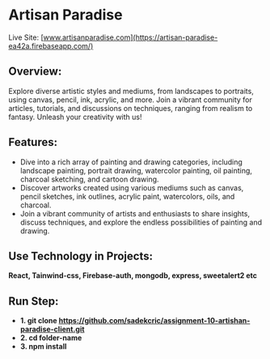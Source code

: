 # Artisan Paradise
Live Site: [www.artisanparadise.com](https://artisan-paradise-ea42a.firebaseapp.com/)

## Overview:
Explore diverse artistic styles and mediums, from landscapes to portraits, using canvas, pencil, ink, acrylic, and more. Join a vibrant community for articles, tutorials, and discussions on techniques, ranging from realism to fantasy. Unleash your creativity with us!

## Features:
- Dive into a rich array of painting and drawing categories, including landscape painting, portrait drawing, watercolor painting, oil painting, charcoal sketching, and cartoon drawing.
- Discover artworks created using various mediums such as canvas, pencil sketches, ink outlines, acrylic paint, watercolors, oils, and charcoal.
- Join a vibrant community of artists and enthusiasts to share insights, discuss techniques, and explore the endless possibilities of painting and drawing.

## Use Technology in Projects:
**React, Tainwind-css, Firebase-auth, mongodb, express, sweetalert2 etc**

## Run Step:
- **1. git clone https://github.com/sadekcric/assignment-10-artishan-paradise-client.git**
- **2. cd folder-name**
- **3. npm install**

